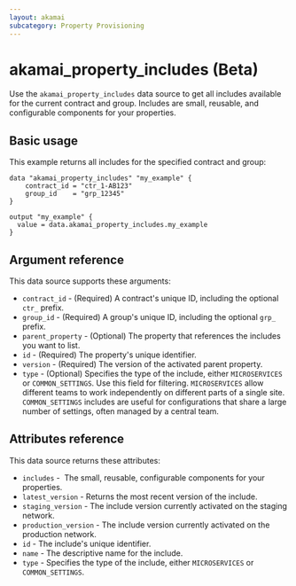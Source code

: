 ```yaml
---
layout: akamai
subcategory: Property Provisioning
---
```


# akamai_property_includes (Beta)

Use the `akamai_property_includes` data source to get all includes available for the current contract and group. Includes are small, reusable, and configurable components for your properties.

## Basic usage

This example returns all includes for the specified contract and group:

```hcl
data "akamai_property_includes" "my_example" {
    contract_id = "ctr_1-AB123"
    group_id    = "grp_12345"
}

output "my_example" {
  value = data.akamai_property_includes.my_example
}
```

## Argument reference

This data source supports these arguments:

* `contract_id` - (Required) A contract's unique ID, including the optional `ctr_` prefix.
* `group_id` - (Required) A group's unique ID, including the optional `grp_` prefix.
* `parent_property` - (Optional) The property that references the includes you want to list.
 * `id` - (Required) The property's unique identifier.
 * `version` - (Required) The version of the activated parent property.
* `type` - (Optional) Specifies the type of the include, either `MICROSERVICES` or `COMMON_SETTINGS`. Use this field for filtering. `MICROSERVICES` allow different teams to work independently on different parts of a single site. `COMMON_SETTINGS` includes are useful for configurations that share a large number of settings, often managed by a central team.

## Attributes reference

This data source returns these attributes:

* `includes` -  The small, reusable, configurable components for your properties.
 * `latest_version` - Returns the most recent version of the include.
 * `staging_version` - The include version currently activated on the staging network.
 * `production_version` - The include version currently activated on the production network.
 * `id` - The include's unique identifier.
 * `name` - The descriptive name for the include.
 * `type` - Specifies the type of the include, either `MICROSERVICES` or `COMMON_SETTINGS`.
